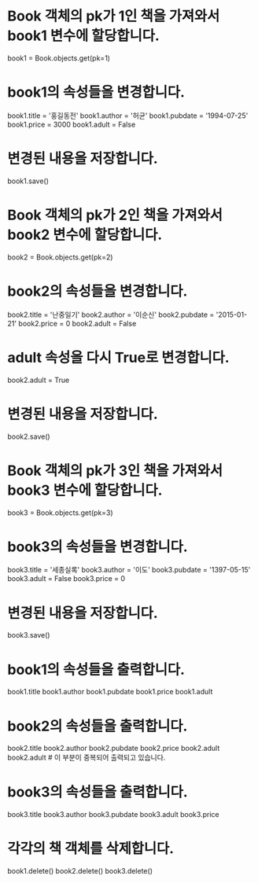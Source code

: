 # Book 객체의 pk가 1인 책을 가져와서 book1 변수에 할당합니다.
book1 = Book.objects.get(pk=1)
# book1의 속성들을 변경합니다.
book1.title = '홍길동전'
book1.author = '허균'
book1.pubdate = '1994-07-25'
book1.price = 3000
book1.adult = False
# 변경된 내용을 저장합니다.
book1.save()

# Book 객체의 pk가 2인 책을 가져와서 book2 변수에 할당합니다.
book2 = Book.objects.get(pk=2) 
# book2의 속성들을 변경합니다.
book2.title = '난중일기'
book2.author = '이순신'
book2.pubdate = '2015-01-21'
book2.price = 0
book2.adult = False
# adult 속성을 다시 True로 변경합니다.
book2.adult = True
# 변경된 내용을 저장합니다.
book2.save()

# Book 객체의 pk가 3인 책을 가져와서 book3 변수에 할당합니다.
book3 = Book.objects.get(pk=3) 
# book3의 속성들을 변경합니다.
book3.title = '세종실록'
book3.author = '이도'
book3.pubdate = '1397-05-15'
book3.adult = False
book3.price = 0
# 변경된 내용을 저장합니다.
book3.save()

# book1의 속성들을 출력합니다.
book1.title
book1.author
book1.pubdate
book1.price
book1.adult

# book2의 속성들을 출력합니다.
book2.title
book2.author
book2.pubdate
book2.price
book2.adult
book2.adult # 이 부분이 중복되어 출력되고 있습니다.

# book3의 속성들을 출력합니다.
book3.title
book3.author
book3.pubdate
book3.adult
book3.price

# 각각의 책 객체를 삭제합니다.
book1.delete()
book2.delete()
book3.delete()
